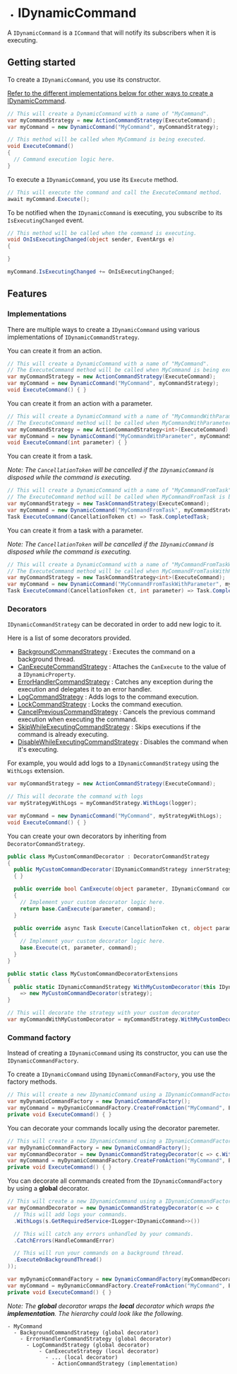 ﻿* # IDynamicCommand

A `IDynamicCommand` is a `ICommand` that will notify its subscribers when it is executing.

## Getting started

To create a `IDynamicCommand`, you use its constructor.

[Refer to the different implementations below for other ways to create a IDynamicCommand](#implementations).

```csharp
// This will create a DynamicCommand with a name of "MyCommand".
var myCommandStrategy = new ActionCommandStrategy(ExecuteCommand);
var myCommand = new DynamicCommand("MyCommand", myCommandStrategy);

// This method will be called when MyCommand is being executed.
void ExecuteCommand()
{
  // Command execution logic here.
}
```

To execute a `IDynamicCommand`, you use its `Execute` method.

```csharp
// This will execute the command and call the ExecuteCommand method.
await myCommand.Execute();
```

To be notified when the `IDynamicCommand` is executing, you subscribe to its `IsExecutingChanged` event.

```csharp
// This method will be called when the command is executing.
void OnIsExecutingChanged(object sender, EventArgs e)
{

}

myCommand.IsExecutingChanged += OnIsExecutingChanged;
```

## Features

### Implementations

There are multiple ways to create a `IDynamicCommand` using various implementations of `IDynamicCommandStrategy`.

You can create it from an action.

```csharp
// This will create a DynamicCommand with a name of "MyCommand".
// The ExecuteCommand method will be called when MyCommand is being executed.
var myCommandStrategy = new ActionCommandStrategy(ExecuteCommand);
var myCommand = new DynamicCommand("MyCommand", myCommandStrategy);
void ExecuteCommand() { }
```

You can create it from an action with a parameter.

```csharp
// This will create a DynamicCommand with a name of "MyCommandWithParameter".
// The ExecuteCommand method will be called when MyCommandWithParameter is being executed.
var myCommandStrategy = new ActionCommandStrategy<int>(ExecuteCommand);
var myCommand = new DynamicCommand("MyCommandWithParameter", myCommandStrategy);
void ExecuteCommand(int parameter) { }
```

You can create it from a task.

_Note: The `CancellationToken` will be cancelled if the `IDynamicCommand` is disposed while the command is executing._

```csharp
// This will create a DynamicCommand with a name of "MyCommandFromTask".
// The ExecuteCommand method will be called when MyCommandFromTask is being executed.
var myCommandStrategy = new TaskCommandStrategy(ExecuteCommand);
var myCommand = new DynamicCommand("MyCommandFromTask", myCommandStrategy);
Task ExecuteCommand(CancellationToken ct) => Task.CompletedTask;
```

You can create it from a task with a parameter.

_Note: The `CancellationToken` will be cancelled if the `IDynamicCommand` is disposed while the command is executing._

```csharp
// This will create a DynamicCommand with a name of "MyCommandFromTaskWithParameter".
// The ExecuteCommand method will be called when MyCommandFromTaskWithParameter is being executed.
var myCommandStrategy = new TaskCommandStrategy<int>(ExecuteCommand);
var myCommand = new DynamicCommand("MyCommandFromTaskWithParameter", myCommandStrategy);
Task ExecuteCommand(CancellationToken ct, int parameter) => Task.CompletedTask;
```

### Decorators

`IDynamicCommandStrategy` can be decorated in order to add new logic to it.

Here is a list of some decorators provided.

- [BackgroundCommandStrategy](Implementations/Strategies/BackgroundCommandStrategy.cs) : Executes the command on a background thread.
- [CanExecuteCommandStrategy](Implementations/Strategies/CanExecuteCommandStrategy.cs) : Attaches the `CanExecute` to the value of a `IDynamicProperty`.
- [ErrorHandlerCommandStrategy](Implementations/Strategies/ErrorHandlerCommandStrategy.cs) : Catches any exception during the execution and delegates it to an error handler.
- [LogCommandStrategy](Implementations/Strategies/DynamicCommandWithLogger.cs) : Adds logs to the command execution.
- [LockCommandStrategy](Implementations/Strategies/LockCommandStrategy.cs) : Locks the command execution.
- [CancelPreviousCommandStrategy](Implementations/Strategies/CancelPreviousCommandStrategy.cs) : Cancels the previous command execution when executing the command.
- [SkipWhileExecutingCommandStrategy](Implementations/Strategies/SkipWhileExecutingCommandStrategy.cs) : Skips executions if the command is already executing.
- [DisableWhileExecutingCommandStrategy](Implementations/Strategies/DisableWhileExecutingCommandStrategy.cs) : Disables the command when it's executing.

For example, you would add logs to a `IDynamicCommandStrategy` using the `WithLogs` extension.

```csharp
var myCommandStrategy = new ActionCommandStrategy(ExecuteCommand);

// This will decorate the command with logs
var myStrategyWithLogs = myCommandStrategy.WithLogs(logger);

var myCommand = new DynamicCommand("MyCommand", myStrategyWithLogs);
void ExecuteCommand() { }
```

You can create your own decorators by inheriting from `DecoratorCommandStrategy`.

```csharp
public class MyCustomCommandDecorator : DecoratorCommandStrategy
{
  public MyCustomCommandDecorator(IDynamicCommandStrategy innerStrategy) : base(innerStrategy)
  { }

  public override bool CanExecute(object parameter, IDynamicCommand command)
  {
    // Implement your custom decorator logic here.
    return base.CanExecute(parameter, command);
  }

  public override async Task Execute(CancellationToken ct, object parameter, IDynamicCommand command)
  {
    // Implement your custom decorator logic here.
    base.Execute(ct, parameter, command);
  }
}

public static class MyCustomCommandDecoratorExtensions
{
  public static IDynamicCommandStrategy WithMyCustomDecorator(this IDynamicCommandStrategy strategy)
    => new MyCustomCommandDecorator(strategy);
}

// This will decorate the strategy with your custom decorator
var myCommandWithMyCustomDecorator = myCommandStrategy.WithMyCustomDecorator();
```

### Command factory

Instead of creating a `IDynamicCommand` using its constructor, you can use the `IDynamicCommandFactory`.

To create a `IDynamicCommand` using `IDynamicCommandFactory`, you use the factory methods.

```csharp
// This will create a new IDynamicCommand using a IDynamicCommandFactory
var myDynamicCommandFactory = new DynamicCommandFactory();
var myCommand = myDynamicCommandFactory.CreateFromAction("MyCommand", ExecuteCommand);
private void ExecuteCommand() { }
```

You can decorate your commands locally using the decorator paremeter.

```csharp
// This will create a new IDynamicCommand using a IDynamicCommandFactory
var myDynamicCommandFactory = new DynamicCommandFactory();
var myCommandDecorator = new DynamicCommandStrategyDecorator(c => c.WithLogs());
var myCommand = myDynamicCommandFactory.CreateFromAction("MyCommand", ExecuteCommand, myCommandDecorator);
private void ExecuteCommand() { }
```

You can decorate all commands created from the `IDynamicCommandFactory` by using a **global** decorator.

```csharp
// This will create a new IDynamicCommand using a IDynamicCommandFactory
var myCommandDecorator = new DynamicCommandStrategyDecorator(c => c
  // This will add logs your commands.
  .WithLogs(s.GetRequiredService<ILogger<IDynamicCommand>>())

  // This will catch any errors unhandled by your commands.
  .CatchErrors(HandleCommandError)

  // This will run your commands on a background thread.
  .ExecuteOnBackgroundThread()
));

var myDynamicCommandFactory = new DynamicCommandFactory(myCommandDecorator);
var myCommand = myDynamicCommandFactory.CreateFromAction("MyCommand", ExecuteCommand);
private void ExecuteCommand() { }
```

_Note: The **global** decorator wraps the **local** decorator which wraps the **implementation**. The hierarchy could look like the following._

```
- MyCommand
  - BackgroundCommandStrategy (global decorator)
    - ErrorHandlerCommandStrategy (global decorator)
      - LogCommandStrategy (global decorator)
          - CanExecuteStrategy (local decorator)
            - ... (local decorator)
              - ActionCommandStrategy (implementation)
```


